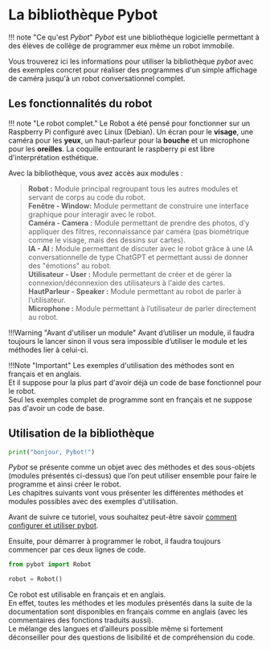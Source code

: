# La bibliothèque Pybot

!!! note "Ce qu'est *Pybot*"
    *Pybot* est une bibliothèque logicielle permettant à des élèves de collège de programmer eux même un robot immobile.

Vous trouverez ici les informations pour utiliser la bibliothèque *pybot* avec des exemples concret pour réaliser des programmes d'un simple affichage de caméra jusqu'à un robot conversationnel complet.

## Les fonctionnalités du robot

!!! note "Le robot complet."
    Le Robot a été pensé pour fonctionner sur un Raspberry Pi configuré avec Linux (Debian). Un écran pour le **visage**, une caméra pour les **yeux**, un haut-parleur pour la **bouche** et un microphone pour les **oreilles**. La coquille entourant le raspberry pi est libre d'interprétation esthétique.

Avec la bibliothèque, vous avez accès aux modules :

> **Robot :** Module principal regroupant tous les autres modules et servant de corps au code du robot.  
**Fenêtre - Window:** Module permettant de construire une interface graphique pour interagir avec le robot.  
**Caméra - Camera :** Module permettant de prendre des photos, d’y appliquer des filtres, reconnaissance par caméra (pas biométrique comme le visage, mais des dessins sur cartes).  
**IA - AI :** Module permettant de discuter avec le robot grâce à une IA conversationnelle de type ChatGPT et permettant aussi de donner des "émotions" au robot.  
**Utilisateur - User :** Module permettant de créer et de gérer la connexion/déconnexion des utilisateurs à l'aide des cartes.  
**HautParleur - Speaker :** Module permettant au robot de parler à l’utilisateur.  
**Microphone :** Module permettant à l’utilisateur de parler directement au robot.  

!!!Warning "Avant d'utiliser un module"
    Avant d’utiliser un module, il faudra toujours le lancer sinon il vous sera impossible d’utiliser le module et les méthodes lier à celui-ci.

!!!Note "Important"
    Les exemples d'utilisation des méthodes sont en français et en anglais.  
    Et il suppose pour la plus part d'avoir déjà un code de base fonctionnel pour le robot.  
    Seul les exemples complet de programme sont en français et ne suppose pas d'avoir un code de base.

## Utilisation de la bibliothèque

```python
print("bonjour, Pybot!")
```

*Pybot* se présente comme un objet avec des méthodes et des sous-objets (modules présentés ci-dessus) que l’on peut utiliser ensemble pour faire le programme et ainsi créer le robot.  
Les chapitres suivants vont vous présenter les différentes méthodes et modules possibles avec des exemples d'utilisation.

Avant de suivre ce tutoriel, vous souhaitez peut-être savoir [comment configurer et utiliser pybot](https://42angouleme.github.io/config/).

Ensuite, pour démarrer à programmer le robot, il faudra toujours commencer par ces deux lignes de code.

```python
from pybot import Robot

robot = Robot()
```

Ce robot est utilisable en français et en anglais.  
En effet, toutes les méthodes et les modules présentés dans la suite de la documentation sont disponibles en français comme en anglais (avec les commentaires des fonctions traduits aussi).  
Le mélange des langues et d’ailleurs possible même si fortement déconseiller pour des questions de lisibilité et de compréhension du code.
